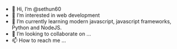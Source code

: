 - 👋 Hi, I’m @sethun60
- 👀 I’m interested in web development
- 🌱 I’m currently learning modern javascript, javascript frameworks, Python and NodeJS.
- 💞️ I’m looking to collaborate on ...
- 📫 How to reach me ...

<!---
sethun60/sethun60 is a ✨ special ✨ repository because its `README.md` (this file) appears on your GitHub profile.
You can click the Preview link to take a look at your changes.
--->

